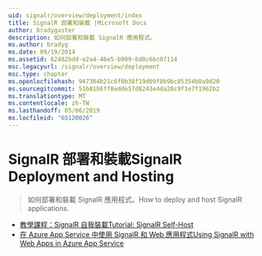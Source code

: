 ```yaml
---
uid: signalr/overview/deployment/index
title: SignalR 部署和裝載 |Microsoft Docs
author: bradygaster
description: 如何部署和裝載 SignalR 應用程式。
ms.author: bradyg
ms.date: 09/19/2014
ms.assetid: 62482bdd-e2a4-46e5-b909-6d0c6bc07114
msc.legacyurl: /signalr/overview/deployment
msc.type: chapter
ms.openlocfilehash: 947384b21c6f0b38f19d09f8b9bc85354b0a9d20
ms.sourcegitcommit: 51b01b6ff8edde57d8243e4da28c9f1e7f1962b2
ms.translationtype: MT
ms.contentlocale: zh-TW
ms.lasthandoff: 05/06/2019
ms.locfileid: "65120026"
---
```

# <a name="signalr-deployment-and-hosting"></a><span data-ttu-id="a9428-103">SignalR 部署和裝載</span><span class="sxs-lookup"><span data-stu-id="a9428-103">SignalR Deployment and Hosting</span></span>

> <span data-ttu-id="a9428-104">如何部署和裝載 SignalR 應用程式。</span><span class="sxs-lookup"><span data-stu-id="a9428-104">How to deploy and host SignalR applications.</span></span>

- [<span data-ttu-id="a9428-105">教學課程：SignalR 自我裝載</span><span class="sxs-lookup"><span data-stu-id="a9428-105">Tutorial: SignalR Self-Host</span></span>](tutorial-signalr-self-host.md)
- [<span data-ttu-id="a9428-106">在 Azure App Service 中使用 SignalR 和 Web 應用程式</span><span class="sxs-lookup"><span data-stu-id="a9428-106">Using SignalR with Web Apps in Azure App Service</span></span>](using-signalr-with-azure-web-sites.md)
